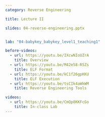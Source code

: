 ```yaml
---
category: Reverse Engineering

title: Lecture II

slides: 04-reverse-engineering.pptx


lab: "04-babykey_babykey_level1_teaching1"

before-videos:
  - url: https://youtu.be/IXcwNIoUZrA
    title: Overview
  - url: https://youtu.be/M42e58-R5Zs
    title: ELF Format
  - url: https://youtu.be/kC1f26gpKKU
    title: ELF Execution
  - url: https://youtu.be/tsCIk4aWkWM
    title: Reverse Engineering Tools

videos:
  - url: https://youtu.be/CmQp8KKFcGo
    title: In-class Lab
---
```

